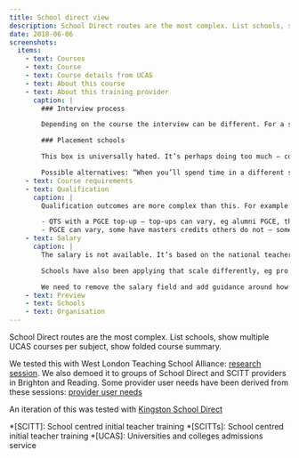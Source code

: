 ```yaml
---
title: School direct view
description: School Direct routes are the most complex. List schools, show multiple UCAS courses per subject, show folded course summary.
date: 2018-06-06
screenshots:
  items:
    - text: Courses
    - text: Course
    - text: Course details from UCAS
    - text: About this course
    - text: About this training provider
      caption: |
        ### Interview process

        Depending on the course the interview can be different. For a salaried course the school you’ll be training in will have a greater say over the applicant.

        ### Placement schools

        This box is universally hated. It’s perhaps doing too much – combining pattern of placements, course structure and how you are placed.

        Possible alternatives: “When you’ll spend time in a different school”, “Schools you’ll train in”.
    - text: Course requirements
    - text: Qualification
      caption: |
        Qualification outcomes are more complex than this. For example:

        - QTS with a PGCE top-up – top-ups can vary, eg alumni PGCE, this also affects fees
        - PGCE can vary, some have masters credits others do not – sometimes you do not get the PGCE if you fail the masters bit, sometimes that doesn’t matter
    - text: Salary
      caption: |
        The salary is not available. It’s based on the national teacher’s pay scale that is not published until later in the year.

        Schools have also been applying that scale differently, eg pro rata based on time in schools vs full time. Rules around this are unclear.

        We need to remove the salary field and add guidance around how much salary there will be in existing box (eg setting against pay scale).
    - text: Preview
    - text: Schools
    - text: Organisation
---
```


School Direct routes are the most complex. List schools, show multiple UCAS courses per subject, show folded course summary.

We tested this with West London Teaching School Alliance:
[research session](https://lookback.io/watch/mbc9BNqBJjoRkinAE). We also demoed it to groups of School Direct and SCITT providers in Brighton and Reading. Some provider user needs have been derived from these sessions: [provider user needs](https://docs.google.com/document/d/1Jb5uDZBnSFGcCdl3gAF9ggAo1klsEWL-KeSIGGLJpBE/edit)

An iteration of this was tested with [Kingston School Direct](/publish-teacher-training-courses/kingston-school-direct)

*[SCITT]: School centred initial teacher training
*[SCITTs]: School centred initial teacher training
*[UCAS]: Universities and colleges admissions service
